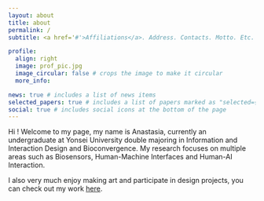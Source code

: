 ```yaml
---
layout: about
title: about
permalink: /
subtitle: <a href='#'>Affiliations</a>. Address. Contacts. Motto. Etc.

profile:
  align: right
  image: prof_pic.jpg
  image_circular: false # crops the image to make it circular
  more_info:

news: true # includes a list of news items
selected_papers: true # includes a list of papers marked as "selected={true}"
social: true # includes social icons at the bottom of the page
---
```


>
Hi ! Welcome to my page, my name is Anastasia, currently an undergraduate at Yonsei University double majoring in Information and Interaction Design and Bioconvergence. My research focuses on multiple areas such as Biosensors, Human-Machine Interfaces and Human-AI Interaction.
>
I also very much enjoy making art and participate in design projects, you can check out my work [here]([http://reddit.com](https://airehtuele.github.io/projects/)).


